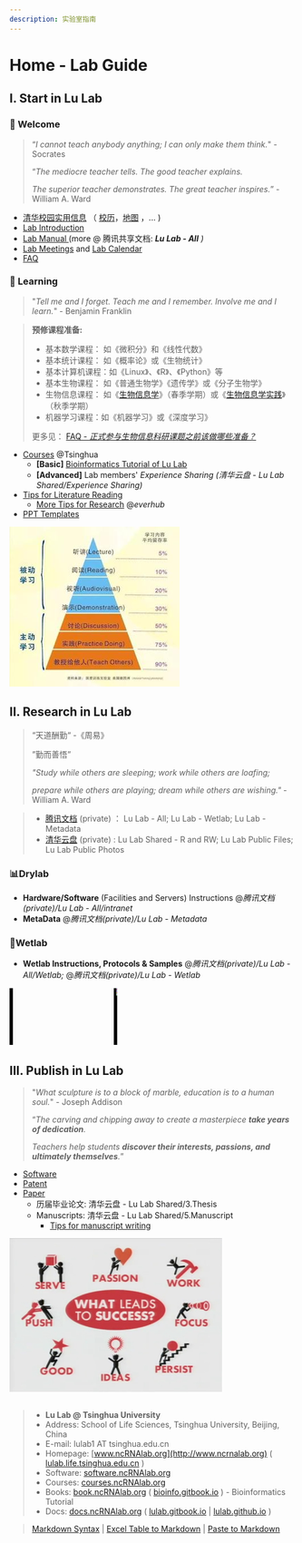 ```yaml
---
description: 实验室指南
---
```


# Home - Lab Guide

## I. Start in Lu Lab

### 🎉 Welcome <a href="#welcome" id="welcome"></a>

> “_I cannot teach anybody anything; I can only make them think._" - Socrates
>
> “_The mediocre teacher tells. The good teacher explains._&#x20;
>
> _The superior teacher demonstrates. The great teacher inspires._”  - William A. Ward

* [清华校园实用信息](https://www.tsinghua.edu.cn/zjqh/syxx.htm) （ [校历](https://www.tsinghua.edu.cn/zjqh/syxx/qhxl.htm)，[地图](https://www.tsinghua.edu.cn/zjqh/xyfg/xydt.htm) ，... )
* [Lab Introduction](https://cloud.tsinghua.edu.cn/f/04a0915c832a40c38f74/)
* [Lab Manual ](https://cloud.tsinghua.edu.cn/f/de47757731fe498da215/) (more @ 腾讯共享文档: _**Lu Lab - All** )_
* [Lab Meetings](meeting.md) and [Lab Calendar](cal.md)
* [FAQ](faq.md)

### 📖 Learning <a href="#learning" id="learning"></a>

> "_Tell me and I forget. Teach me and I remember. Involve me and I learn._"  - Benjamin Franklin

> **预修课程准备:**
>
> * 基本数学课程： 如《微积分》和《线性代数》&#x20;
> * 基本统计课程： 如《概率论》或《生物统计》&#x20;
> * 基本计算机课程：如《Linux》、《R》、《Python》等
> * 基本生物课程： 如《普通生物学》《遗传学》或《分子生物学》 &#x20;
> * 生物信息课程： 如《[生物信息学](https://www.ncrnalab.org/courses/#bioinfo)》（春季学期）或《[生物信息学实践](https://www.ncrnalab.org/courses/#bioinfo2)》（秋季学期）
> * 机器学习课程：如《机器学习》或《深度学习》
>
> 更多见： [FAQ - _正式参与生物信息科研课题之前该做哪些准备？_](faq.md#pre)



* [Courses](https://www.ncrnalab.org/courses) @Tsinghua
  * **\[Basic]** [Bioinformatics Tutorial of Lu Lab](https://lulab2.gitbook.io)
  * **\[Advanced]** Lab members' _Experience Sharing (_清华云盘 - Lu Lab Shared/Experience Sharing_)_
* [Tips for Literature Reading](literature-reading/reading.md)
  * [More Tips for Research](https://www.yinxiang.com/everhub/personal/336255) @_everhub_ &#x20;
* [PPT Templates](https://cloud.tsinghua.edu.cn/d/54e8815e603f4cccb951/)

![](.gitbook/assets/learning.jpg)

## II. Research in Lu Lab

> “天道酬勤“   -《周易》
>
> ”勤而善悟”  &#x20;
>
> _"Study while others are sleeping;  work while others are loafing;_
>
> &#x20;_prepare while others are playing; dream while others are wishing."_    - William A. Ward

> * [腾讯文档](https://docs.qq.com) (private)  ： Lu Lab - All; Lu Lab - Wetlab; Lu Lab - Metadata
> * [清华云盘](https://cloud.tsinghua.edu.cn) (private) : Lu Lab Shared - R and RW; Lu Lab Public Files; Lu Lab Public Photos

### 📊Drylab

* **Hardware/Software** (Facilities and Servers) Instructions @_腾讯文档(private)/Lu Lab - All/intranet_
* **MetaData** @_腾讯文档(private)/Lu Lab - Metadata_

### 🧪Wetlab

* **Wetlab Instructions, Protocols & Samples** @_腾讯文档(private)/Lu Lab - All/Wetlab;_ @_腾讯文档(private)/Lu Lab - Wetlab_

![](.gitbook/assets/science.gif)

## III. Publish in Lu Lab

> "_What sculpture is to a block of marble, education is to a human soul._"  - Joseph Addison
>
> “_The carving and chipping away to create a masterpiece **take years of dedication**._&#x20;
>
> _Teachers help students **discover their interests, passions, and ultimately themselves**._”

* [Software](http://www.ncrnalab.org/software)
* [Patent](https://www.ncrnalab.org/open/#%E7%9B%B8%E5%85%B3%E4%B8%93%E5%88%A9)
* [Paper](https://www.ncrnalab.org/publications/)
  * 历届毕业论文: 清华云盘 - Lu Lab Shared/3.Thesis
  * Manuscripts: 清华云盘 - Lu Lab Shared/5.Manuscript
    * [Tips for manuscript writing](paper-writing/writing.md)

![](.gitbook/assets/success.png)

##

> * **Lu Lab @ Tsinghua University**
> * Address:   School of Life Sciences, Tsinghua University, Beijing, China
> * E-mail:    lulab1 AT tsinghua.edu.cn
> * Homepage:   [www.ncRNAlab.org](http://www.ncrnalab.org)  ( [lulab.life.tsinghua.edu.cn](http://lulab.life.tsinghua.edu.cn) )
> * Software:  [software.ncRNAlab.org](http://software.ncrnalab.org)
> * Courses:  [courses.ncRNAlab.org](http://www.ncrnalab.org/courses)
> * Books: [book.ncRNAlab.org](https://book.ncrnalab.org) ( [bioinfo.gitbook.io](https://bioinfo.gitbook.io) ) - Bioinformatics Tutorial
> * Docs: [docs.ncRNAlab.org](https://docs.ncrnalab.org)  ( [lulab.gitbook.io](http://lulab.gitbook.io)  |  [lulab.github.io](http://lulab.github.io) )



> [Markdown Syntax](https://github.com/adam-p/markdown-here/wiki/Markdown-Cheatsheet) | [Excel Table to Markdown](https://www.tablesgenerator.com/markdown\_tables) | [Paste to Markdown](https://euangoddard.github.io/clipboard2markdown/)
